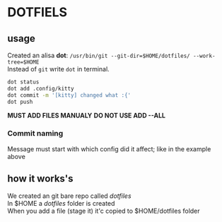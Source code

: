 # DOTFIELS

## usage

Created an alisa **dot**: `/usr/bin/git --git-dir=$HOME/dotfiles/ --work-tree=$HOME`  
Instead of `git` write `dot` in terminal.

```bash
dot status
dot add .config/kitty
dot commit -m '[kitty] changed what :{'
dot push
```

**MUST ADD FILES MANUALY**
**DO NOT USE ADD --ALL**

### Commit naming

Message must start with which config did it affect; like in the example above

## how it works's

We created an git bare repo called *dotfiles*  
In $HOME a *dotfiles* folder is created  
When you add a file (stage it) it'c copied to $HOME/dotfiles folder  

